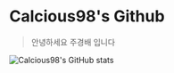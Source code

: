 # Calcious98's Github
> 안녕하세요 주경배 입니다

![Calcious98's GitHub stats](https://github-readme-stats.vercel.app/api?username=Calcious98&show_icons=true&theme=radical)